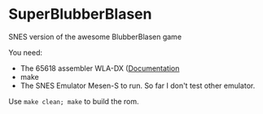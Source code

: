 # SuperBlubberBlasen
SNES version of the awesome BlubberBlasen game

You need:
* The 65618 assembler WLA-DX ([Documentation](https://wla-dx.readthedocs.io/en/latest/index.html)
* make
* The SNES Emulator Mesen-S to run. So far I don't test other emulator.

Use ```make clean; make``` to build the rom.
